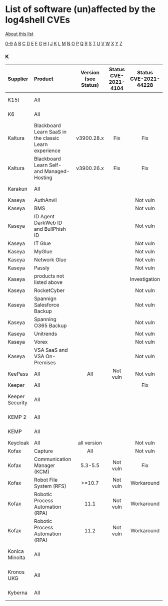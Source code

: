 # List of software (un)affected by the log4shell CVEs
[About this list](README.md)

[0-9](software_list_0-9.md) [A](software_list_a.md) [B](software_list_b.md) [C](software_list_c.md) [D](software_list_d.md) [E](software_list_e.md) [F](software_list_f.md) [G](software_list_g.md) [H](software_list_h.md) [I](software_list_i.md) [J](software_list_j.md) [K](software_list_k.md) [L](software_list_l.md) [M](software_list_m.md) [N](software_list_n.md) [O](software_list_o.md) [P](software_list_p.md) [Q](software_list_q.md) [R](software_list_r.md) [S](software_list_s.md) [T](software_list_t.md) [U](software_list_u.md) [V](software_list_v.md) [W](software_list_w.md) [X](software_list_x.md) [Y](software_list_y.md) [Z](software_list_z.md)

### K

| Supplier | Product | Version (see Status) | Status CVE-2021-4104 | Status CVE-2021-44228 | Status CVE-2021-45046 | Status CVE-2021-45105 | Notes | Links |
|:---------|:--------|:--------------------:|:--------------------:|:---------------------:|:---------------------:|:---------------------:|:------|------:|
|K15t|All| | | | | | |[K15t Statement](https://help.k15t.com/k15t-apps-and-log4shell-193401141.html)|
|K6|All| | | | | | |[K6 Statement](https://k6.io/blog/k6-products-not-impacted-by-cve-2021-44228/)|
|Kaltura|Blackboard Learn SaaS in the classic Learn experience|v3900.28.x|Fix|Fix|Fix|Fix| |[source](https://knowledge.kaltura.com/help/blackboard-learn-release-notes#blackboard-learn-december-2021-release-notes-v5412)|
|Kaltura|Blackboard Learn Self- and Managed-Hosting|v3900.26.x|Fix|Fix|Fix|Fix| |[source](https://knowledge.kaltura.com/help/blackboard-learn-release-notes#blackboard-learn-december-2021-release-notes-v5412)|
|Karakun|All| | | | | | |[Karakun Statement](https://board.karakun.com/viewtopic.php?f=21&amp;t=8351)|
|Kaseya|AuthAnvil| | |Not vuln| | | |[source](https://helpdesk.kaseya.com/hc/en-gb/articles/4413449967377-Log4j2-Vulnerability-Assessment)|
|Kaseya|BMS| | |Not vuln| | | |[source](https://helpdesk.kaseya.com/hc/en-gb/articles/4413449967377-Log4j2-Vulnerability-Assessment)|
|Kaseya|ID Agent DarkWeb ID and BullPhish ID| | |Not vuln| | | |[source](https://helpdesk.kaseya.com/hc/en-gb/articles/4413449967377-Log4j2-Vulnerability-Assessment)|
|Kaseya|IT Glue| | |Not vuln| | | |[source](https://helpdesk.kaseya.com/hc/en-gb/articles/4413449967377-Log4j2-Vulnerability-Assessment)|
|Kaseya|MyGlue| | |Not vuln| | | |[source](https://helpdesk.kaseya.com/hc/en-gb/articles/4413449967377-Log4j2-Vulnerability-Assessment)|
|Kaseya|Network Glue| | |Not vuln| | | |[source](https://helpdesk.kaseya.com/hc/en-gb/articles/4413449967377-Log4j2-Vulnerability-Assessment)|
|Kaseya|Passly| | |Not vuln| | | |[source](https://helpdesk.kaseya.com/hc/en-gb/articles/4413449967377-Log4j2-Vulnerability-Assessment)|
|Kaseya|products not listed above| | |Investigation| | | |[source](https://helpdesk.kaseya.com/hc/en-gb/articles/4413449967377-Log4j2-Vulnerability-Assessment)|
|Kaseya|RocketCyber| | |Not vuln| | | |[source](https://helpdesk.kaseya.com/hc/en-gb/articles/4413449967377-Log4j2-Vulnerability-Assessment)|
|Kaseya|Spannign Salesforce Backup| | |Not vuln| | | |[source](https://helpdesk.kaseya.com/hc/en-gb/articles/4413449967377-Log4j2-Vulnerability-Assessment)|
|Kaseya|Spanning O365 Backup| | |Not vuln| | | |[source](https://helpdesk.kaseya.com/hc/en-gb/articles/4413449967377-Log4j2-Vulnerability-Assessment)|
|Kaseya|Unitrends| | |Not vuln| | | |[source](https://helpdesk.kaseya.com/hc/en-gb/articles/4413449967377-Log4j2-Vulnerability-Assessment)|
|Kaseya|Vorex| | |Not vuln| | | |[source](https://helpdesk.kaseya.com/hc/en-gb/articles/4413449967377-Log4j2-Vulnerability-Assessment)|
|Kaseya|VSA SaaS and VSA On-Premises| | |Not vuln| | | |[source](https://helpdesk.kaseya.com/hc/en-gb/articles/4413449967377-Log4j2-Vulnerability-Assessment)|
|KeePass|All|All|Not vuln|Not vuln|Not vuln|Not vuln| |[source](https://sourceforge.net/p/keepass/discussion/329220/thread/4643c5ec4f/?limit=250)|
|Keeper|All| | |Fix|Fix| | |[source](https://www.keepersecurity.com/blog/2021/12/15/public-notice-regarding-the-apache-foundation-log4j-vulnerability/)|
|Keeper Security|All| | | | | | |[Keeper Security Notice](https://www.keepersecurity.com/blog/2021/12/15/public-notice-regarding-the-apache-foundation-log4j-vulnerability/)|
|KEMP 2|All| | | | | | |[KEMP 2 Support](https://support.kemptechnologies.com/hc/en-us/articles/4416473820045-Progress-Kemp-LoadMaster-protects-from-security-vulnerability-Apache-Log4j-2-CVE-2021-44228-)|
|KEMP|All| | | | | | |[KEMP Support](https://support.kemptechnologies.com/hc/en-us/articles/4416430695437-CVE-2021-44228-Log4j2-Exploit)|
|Keycloak|All|all version| |Not vuln| | | |[source](https://github.com/keycloak/keycloak/discussions/9078)|
|Kofax|Capture|All| |Not vuln| | | |[source](https://knowledge.kofax.com/Capture/Kofax_Capture/Reference/Log4J_Vulnerability_CVE-2021-44228_Does_Not_Affect_Kofax_Capture)|
|Kofax|Communication Manager (KCM)|5.3-5.5|Not vuln|Fix| | | |[source](https://knowledge.kofax.com/Communications_Manager/Troubleshooting/log4j_vulnerability_in_Kofax_Communications_Manager)|
|Kofax|Robot File System (RFS)|>=10.7|Not vuln|Workaround| | | |[source](https://knowledge.kofax.com/Robotic_Process_Automation/Troubleshooting/Kofax_RPA_CVE-2021-44228_log4j_Security_Exploit_Information)|
|Kofax|Robotic Process Automation (RPA)|11.1|Not vuln|Workaround| | | |[source](https://knowledge.kofax.com/Robotic_Process_Automation/Troubleshooting/Kofax_RPA_CVE-2021-44228_log4j_Security_Exploit_Information)|
|Kofax|Robotic Process Automation (RPA)|11.2|Not vuln|Workaround| | | |[source](https://knowledge.kofax.com/Robotic_Process_Automation/Troubleshooting/Kofax_RPA_CVE-2021-44228_log4j_Security_Exploit_Information)|
|Konica Minolta|All| | | | | | |[Konica Minolta Support](https://www.konicaminolta.de/de-de/support/log4j)|
|Kronos UKG|All| | | | | | |[Kronos UKG Statement](https://community.kronos.com/s/feed/0D54M00004wJKHiSAO?language=en_US)|
|Kyberna|All| | | | | | |[Kyberna Statement](https://www.kyberna.com/detail/log4j-sicherheitsluecke)|
